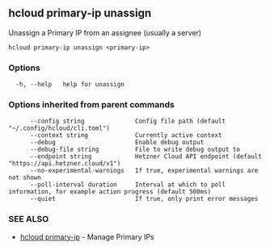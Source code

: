 ## hcloud primary-ip unassign

Unassign a Primary IP from an assignee (usually a server)

```
hcloud primary-ip unassign <primary-ip>
```

### Options

```
  -h, --help   help for unassign
```

### Options inherited from parent commands

```
      --config string              Config file path (default "~/.config/hcloud/cli.toml")
      --context string             Currently active context
      --debug                      Enable debug output
      --debug-file string          File to write debug output to
      --endpoint string            Hetzner Cloud API endpoint (default "https://api.hetzner.cloud/v1")
      --no-experimental-warnings   If true, experimental warnings are not shown
      --poll-interval duration     Interval at which to poll information, for example action progress (default 500ms)
      --quiet                      If true, only print error messages
```

### SEE ALSO

* [hcloud primary-ip](hcloud_primary-ip.md)	 - Manage Primary IPs
